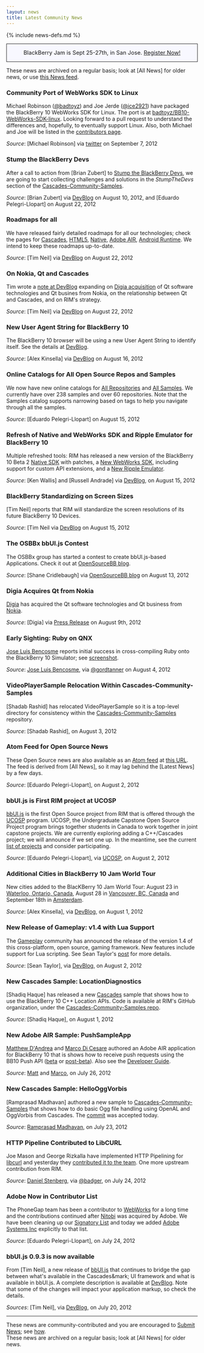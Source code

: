 ```yaml
---
layout: news
title: Latest Community News
---
```

{% include news-defs.md %}

<div style="background-color: ghostwhite; border-style: solid; border-width: 1px; padding: 10px; margin-top: 10px; font-size: 105%; text-align: center; line-height: 180%;">
BlackBerry Jam is Sept 25-27th, in San Jose.  <a href="http://www.blackberryjamconference.com/americas">Register Now!</a>
</div>

These news are archived on a regular basis; look at [All News] for older news,
or use [this News feed](http:atom.xml).

<!-- Need to add update on list of Samples -->

### Community Port of WebWorks SDK to Linux
Michael Robinson ([@badtoyz](twitter.com/badtoyz)) and Joe Jerde ([@ice2921](twitter.com/ice2921)) have packaged the
BlackBerry 10 WebWorks SDK for Linux.  The port is at
[badtoyz/BB10-WebWorks-SDK-linux](https://github.com/badtoyz/BB10-WebWorks-SDK-Linux).
Looking forward to a pull request to understand the differences and, hopefully, to eventually support Linux.
Also, both Michael and Joe will be listed in the [contributors page](http://blackberry.github.com/approvedSignatories.html).

_Source_: [Michael Robinson] via [twitter](https://twitter.com/badtoyz/status/244295372825034752) on September 7, 2012

### Stump the BlackBerry Devs
After a call to action from [Brian Zubert] to
[Stump the BlackBerry Devs](http://devblog.blackberry.com/2012/08/stump-blackberry-devs/),
we are going to start collecting challenges and solutions in the _StumpTheDevs_ section of the
[Cascades-Community-Samples](http://github.com/blackberry/Cascades-Community-Samples).

_Source_: [Brian Zubert] via [DevBlog](http://devblog.blackberry.com/2012/08/stump-blackberry-devs/) on August 10, 2012, and [Eduardo Pelegri-Llopart] on August 22, 2012

### Roadmaps for all 
We have released fairly detailed roadmaps for all our technologies; check the pages for
[Cascades](https://developer.blackberry.com/cascades/download/roadmap),
[HTML5](https://developer.blackberry.com/html5/download/roadmap/),
[Native](https://developer.blackberry.com/native/beta/download/roadmap),
[Adobe AIR](https://developer.blackberry.com/air/beta/download/roadmap),
[Android Runtime](https://developer.blackberry.com/android/tools/roadmap).
We intend to keep these roadmaps up-to-date.

_Source_: [Tim Neil] via [DevBlog](http://devblog.blackberry.com/2012/08/flight-arrival-boards/) on August 22, 2012

### On Nokia, Qt and Cascades
Tim wrote a [note at DevBlog](http://devblog.blackberry.com/2012/08/qt-cascades/) expanding on
[Digia acquisition](http://www.digia.com/Qt/About-us/News/Digia-to-Acquire-Qt-from-Nokia/)
of Qt software technologies and Qt busines from Nokia,
on the relationship between Qt and Cascades, and on RIM's strategy.

_Source_: [Tim Neil] via [DevBlog](http://devblog.blackberry.com/2012/08/qt-cascades/) on August 22, 2012

### New User Agent String for BlackBerry 10
The BlackBerry 10 browser will be using a new User Agent String to identify itself.  See the details at
[DevBlog](http://devblog.blackberry.com/2012/08/blackberry-10-user-agent-string/).

_Source_: [Alex Kinsella] via [DevBlog](http://devblog.blackberry.com/2012/08/blackberry-10-user-agent-string/)
on August 16, 2012

### Online Catalogs for All Open Source Repos and Samples
We now have new online catalogs for [All Repositories](http://blackberry.github.com/Community/All_Repos.html)
and
[All Samples](http://blackberry.github.com/Community/All_Samples.html).
We currently have over 238 samples and over 60 repositories.
Note that the Samples catalog supports narrowing based on tags to help you navigate through all the samples.

_Source_: [Eduardo Pelegri-Llopart] on August 15, 2012

### Refresh of Native and WebWorks SDK and Ripple Emulator for BlackBerry 10
Multiple refreshed tools:
RIM has released a new version of the BlackBerry 10 Beta 2
[Native SDK](http://devblog.blackberry.com/2012/08/blackberry-10-beta-2-patches/)
with patches,
a [New WebWorks SDK](http://devblog.blackberry.com/2012/08/blackberry-10-webworks-sdk-update),
including support for custom API extensions,
and a [New Ripple Emulator](http://devblog.blackberry.com/2012/08/ripple-emulator-refreshed/).

_Source_: [Ken Wallis] and [Russell Andrade] via [DevBlog](http://devblog.blackberry.com), on August 15, 2012

### BlackBerry Standardizing on Screen Sizes
[Tim Neil] reports that RIM will standardize the screen resolutions of its future BlackBerry 10 Devices.

_Source_: [Tim Neil via [DevBlog](http://devblog.blackberry.com/2012/08/blackberry-10-screen-resolutions/)
on August 15, 2012

### The OSBBx bbUI.js Contest
The OSBBx group has started a contest to create bbUI.js-based Applications.  Check it out at
[OpenSourceBB blog](http://opensourcebb.com/2012/08/introducing-the-osbbx-bbui-js-contest/).

_Source_: [Shane Cridlebaugh] via [OpenSourceBB blog](http://opensourcebb.com/2012/08/introducing-the-osbbx-bbui-js-contest/)
on August 13, 2012

### Digia Acquires Qt from Nokia
[Digia](http://www.digia.com/) has acquired the Qt software technologies and Qt business from
[Nokia](http://www.nokia.com).

_Source_: [Digia] via [Press Release](http://www.digia.com/en/Home/Company/News/Digia-to-acquire-Qt-from-Nokia/)
on August 9th, 2012

### Early Sighting: Ruby on QNX
[Jose Luis Bencosme](http://twitter.com/jlbenc) reports initial success in cross-compiling Ruby onto
the BlackBerry 10 Simulator; see [screenshot](https://twitter.com/Jlbenc/status/231741925529624576/photo/1/large).

_Source_: [Jose Luis Bencosme](http://twitter.com/jlbenc), via
[@gordtanner](https://twitter.com/gordtanner/status/231781955144916992) on August 4, 2012


### VideoPlayerSample Relocation Within Cascades-Community-Samples
[Shadab Rashid] has relocated VideoPlayerSample so it is a top-level directory for consistency within the
[Cascades-Community-Samples](http://github.com/blackberry/Cascades-Community-Samples) repository.

_Source_: [Shadab Rashid], on August 3, 2012


<!-- RECORDED UNTIL HERE -->
<!-- Pass from OpenBBNews - next is Elsewhere from March 25, 2012 -->

### Atom Feed for Open Source News
These Open Source news are also available as an [Atom feed](http://en.wikipedia.org/wiki/Atom_feed)
at
[this URL](http:atom.xml).
The feed is derived from [All News], so it may lag behind the
[Latest News] by a few days.

_Source_: [Eduardo Pelegri-Llopart], on August 2, 2012

### bbUI.js is First RIM project at UCOSP
[bbUI.js](../bbUIjs.html) is the first Open Source project from RIM that is offered through the [UCOSP](http://ucosp.ca) program.
UCOSP, the Undergraduate Capstone Open Source Project program brings together students in Canada to work together in joint
capstone projects.  We are currently exploring adding a C++/Cascades project; we will announce if we set one up.
In the meantime, see the current [list of projects](http://ucosp.ca/projects)
and consider participating.

_Source_: [Eduardo Pelegri-Llopart], via [UCOSP](http://ucosp.ca/projects), on August 2, 2012

### Additional Cities in BlackBerry 10 Jam World Tour
New cities added to the BlacKBerry 10 Jam World Tour: August 23 in [Waterloo, Ontario, Canada](http://www.blackberryjamworldtour.com/kitchener-waterloo),
August 28 in [Vancouver, BC, Canada](http://www.blackberryjamworldtour.com/vancouver)
and September 18th in [Amsterdam](http://www.blackberryjamworldtour.com/amsterdam).

_Source_: [Alex Kinsella], via [DevBlog](http://devblog.blackberry.com/2012/08/blackberry_10_jam_new_cities_august/), on August 1, 2012

### New Release of Gameplay: v1.4 with Lua Support
The [Gameplay](http://gameplay3d.org) community has announced the release of the version 1.4 of this
cross-platform, open source, gaming framework.  New features include support for Lua scripting.  See
Sean Taylor's [post](http://devblog.blackberry.com/2012/08/announcing-gameplay-v1-4/) for more details.

_Source_: [Sean Taylor], via [DevBlog](http://devblog.blackberry.com/2012/08/announcing-gameplay-v1-4/), on August 2, 2012

### New Cascades Sample: LocationDiagnostics
[Shadiq Haque] has released a new [Cascades](../Cascades.html) sample that shows how to use the
BlackBerry 10 C++ Location APIs.  Code is available at RIM's GitHub organization, under
the [Cascades-Community-Samples repo](https://github.com/blackberry/Cascades-Community-Samples/tree/master/LocationDiagnostics).

_Source_: [Shadiq Haque], on August 1, 2012

### New Adobe AIR Sample: PushSampleApp
[Matthew D'Andrea](https://github.com/mdandrea) and [Marco Di Cesare](https://github.com/mdicesare)
authored an Adobe AIR application for BlackBerry 10 that is shows how to receive push requests using the
BB10 Push API
([beta](https://developer.blackberry.com/air/beta/apis/) or [post-beta](https://developer.blackberry.com/air/apis)).
Also see the [Developer Guide](https://developer.blackberry.com/air/beta/documentation/overview_air_1976130_11.html).

_Source_: [Matt](https://github.com/mdandrea) and [Marco](https://github.com/mdicesare), on July 26, 2012

### New Cascades Sample: HelloOggVorbis
[Ramprasad Madhavan] authored a new sample to [Cascades-Community-Samples](http://github.com/BlackBerry/Cascades-Community-Samples)
that shows how to do basic Ogg file handling using OpenAL and OggVorbis from Cascades.
The [commit](https://github.com/blackberry/Cascades-Community-Samples/pull/9) was accepted today.

_Source_: [Ramprasad Madhavan](https://github.com/rmadhavan), on July 23, 2012

### HTTP Pipeline Contributed to LibCURL
Joe Mason and George Rizkalla have implemented HTTP Pipelining for [libcurl](http://curl.haxx.se)
and yesterday they [contributed it to the team](http://curl.haxx.se/mail/lib-2012-07/0242.html).
One more upstream contribution from RIM.

_Source_: [Daniel Stenberg](http://daniel.haxx.se/blog), via [@badger](http://twitter.com/badger), on July 24, 2012

### Adobe Now in Contributor List
The PhoneGap team has been a contributor to [WebWorks](../WebWorks.html) for a long time
and the contributions continued after [Nitobi](http://nitobi.com) was acquired by Adobe.
We have been cleaning up our [Signatory List](http://blackberry.github.com/approvedSignatories.html)
and today we added [Adobe Systems Inc](http://adobe.com) explicitly to that list.

_Source_: [Eduardo Pelegri-Llopart], on July 24, 2012

### bbUI.js 0.9.3 is now available
From [Tim Neil], a new release of [bbUI.js](http://github.com/blackberry/bbUI.js) that continues to bridge the
gap between what's available in the Cascades&mark; UI framework and what is available in bbUI.js.  A complete
description is available at [DevBlog](http://devblog.blackberry.com/2012/07/bbui-js-version-0-9-3-now-available/).
Note that some of the changes will impact your application markup, so check the details.

_Sources_: [Tim Neil], via [DevBlog](http://devblog.blackberry.com/2012/07/bbui-js-version-0-9-3-now-available/), on July 20, 2012

---
These news are community-contributed and you are encouraged to [Submit News](Submit_News.html); see [how](../other/QuickEdit.html).  
These news are archived on a regular basis; look at [All News] for older news.

